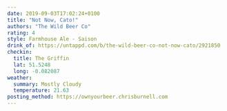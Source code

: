 ```yaml
---
date: 2019-09-03T17:02:24+0100
title: "Not Now, Cato!"
authors: "The Wild Beer Co"
rating: 4
style: Farmhouse Ale - Saison
drink_of: https://untappd.com/b/the-wild-beer-co-not-now-cato/2921850
checkin:
  title: The Griffin
  lat: 51.5248
  long: -0.082087
weather:
  summary: Mostly Cloudy
  temperature: 21.63
posting_method: https://ownyourbeer.chrisburnell.com
---
```

